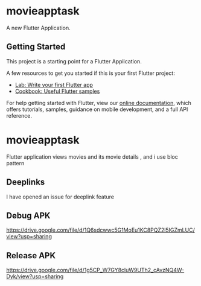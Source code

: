 # movieapptask

A new Flutter Application.

## Getting Started

This project is a starting point for a Flutter Application.

A few resources to get you started if this is your first Flutter project:

- [Lab: Write your first Flutter app](https://flutter.dev/docs/get-started/codelab)
- [Cookbook: Useful Flutter samples](https://flutter.dev/docs/cookbook)

For help getting started with Flutter, view our
[online documentation](https://flutter.dev/docs), which offers tutorials,
samples, guidance on mobile development, and a full API reference.

# movieapptask
Flutter application views movies and its movie details , and i use bloc pattern


## Deeplinks 
I have opened an issue for deeplink feature


## Debug APK
https://drive.google.com/file/d/1Q6sdcwwc5G1MoEu1KC8PQZ2l5IGZmLUC/view?usp=sharing


## Release APK
https://drive.google.com/file/d/1g5CP_W7GY8cluW9UTh2_cAvzNQ4W-Dyk/view?usp=sharing
